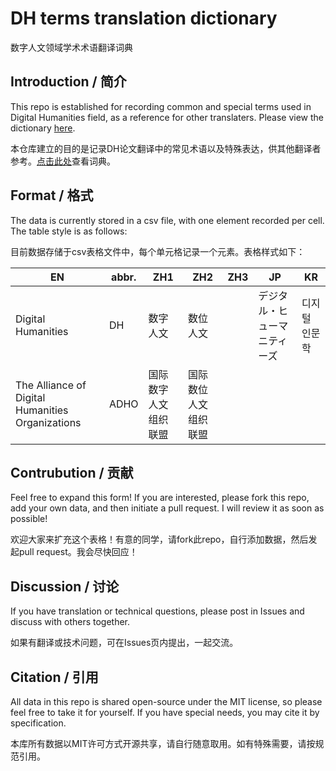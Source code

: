 # DH terms translation dictionary
数字人文领域学术术语翻译词典

## Introduction / 简介
This repo is established for recording common and special terms used in Digital Humanities field, as a reference for other translaters. Please view the dictionary [here](https://github.com/xiejia1995/DH-terms-translation-dictionary/blob/main/DH-TERMS-TRANSLATION.csv).

本仓库建立的目的是记录DH论文翻译中的常见术语以及特殊表达，供其他翻译者参考。[点击此处](https://github.com/xiejia1995/DH-terms-translation-dictionary/blob/main/DH-TERMS-TRANSLATION.csv)查看词典。



## Format / 格式

The data is currently stored in a csv file, with one element recorded per cell. The table style is as follows:

目前数据存储于csv表格文件中，每个单元格记录一个元素。表格样式如下：



| EN                                               | abbr. | ZH1                  | ZH2                  | ZH3  |  JP                          | KR            |
| ------------------------------------------------ | ----- | -------------------- | -------------------- | ---- | ---------------------------- | ------------- |
| Digital Humanities                               | DH    | 数字人文             | 数位人文             |      | デジタル・ヒューマニティーズ | 디지털 인문학 |
| The Alliance of Digital Humanities Organizations | ADHO  | 国际数字人文组织联盟 | 国际数位人文组织联盟 |      |                              |               |



## Contrubution / 贡献

Feel free to expand this form! If you are interested, please fork this repo, add your own data, and then initiate a pull request. I will review it as soon as possible!

欢迎大家来扩充这个表格！有意的同学，请fork此repo，自行添加数据，然后发起pull request。我会尽快回应！



## Discussion / 讨论

If you have translation or technical questions, please post in Issues and discuss with others together. 

如果有翻译或技术问题，可在Issues页内提出，一起交流。 



## Citation / 引用 

All data in this repo is shared open-source under the MIT license, so please feel free to take it for yourself. If you have special needs, you may cite it by specification.

本库所有数据以MIT许可方式开源共享，请自行随意取用。如有特殊需要，请按规范引用。

